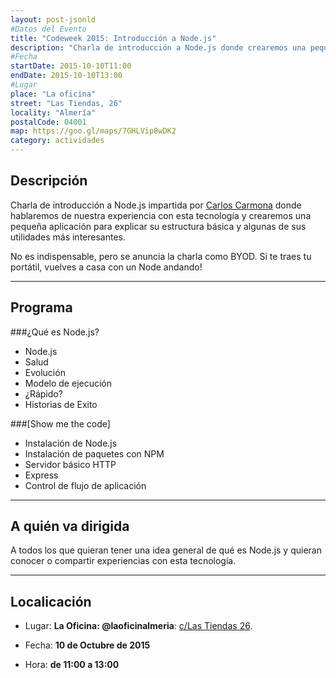 ```yaml
---
layout: post-jsonld
#Datos del Evento
title: "Codeweek 2015: Introducción a Node.js"
description: "Charla de introducción a Node.js donde crearemos una pequeña aplicación para explicar su estructura básica y algunas de sus utilidades más interesantes."
#Fecha
startDate: 2015-10-10T11:00
endDate: 2015-10-10T13:00
#Lugar
place: "La oficina"
street: "Las Tiendas, 26"
locality: "Almería"
postalCode: 04001
map: https://goo.gl/maps/7GHLVip8wDK2
category: actividades
---
```


## Descripción

Charla de introducción a Node.js impartida por [Carlos Carmona](https://twitter.com/ccarmona) donde hablaremos de nuestra experiencia con esta tecnología y crearemos una pequeña aplicación para explicar su estructura básica y algunas de sus utilidades más interesantes. 

No es indispensable, pero se anuncia la charla como BYOD. Si te traes tu portátil, vuelves a casa con un Node andando!

---

## Programa

###¿Qué es Node.js?
- Node.js
- Salud
- Evolución
- Modelo de ejecución
- ¿Rápido?
- Historias de Exito

###[Show me the code]
- Instalación de Node.js
- Instalación de paquetes con NPM
- Servidor básico HTTP
- Express
- Control de flujo de aplicación

---

## A quién va dirigida

A todos los que quieran tener una idea general de qué es Node.js y quieran conocer o compartir experiencias con esta tecnología.


---

## Localicación

- Lugar: **La Oficina: @laoficinalmeria**: [c/Las Tiendas 26](https://goo.gl/maps/7GHLVip8wDK2).

- Fecha: **10 de Octubre de 2015**

- Hora: **de 11:00 a 13:00**